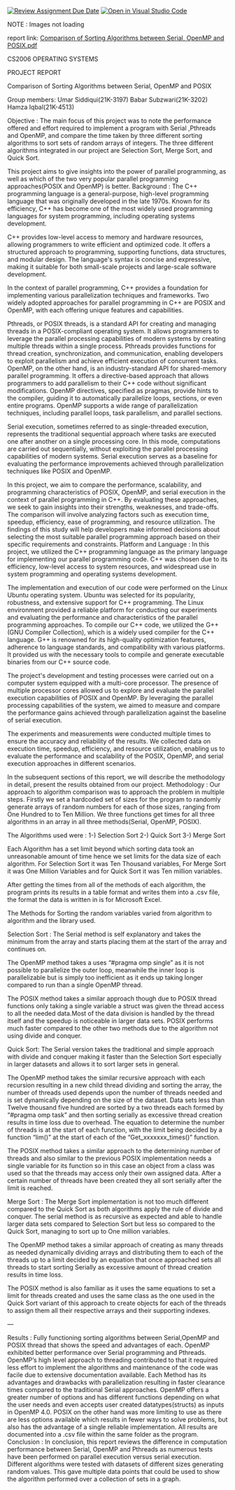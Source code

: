 [![Review Assignment Due Date](https://classroom.github.com/assets/deadline-readme-button-24ddc0f5d75046c5622901739e7c5dd533143b0c8e959d652212380cedb1ea36.svg)](https://classroom.github.com/a/Kfmu5h8q)
[![Open in Visual Studio Code](https://classroom.github.com/assets/open-in-vscode-718a45dd9cf7e7f842a935f5ebbe5719a5e09af4491e668f4dbf3b35d5cca122.svg)](https://classroom.github.com/online_ide?assignment_repo_id=11146955&assignment_repo_type=AssignmentRepo)

NOTE : Images not loading

report link: [Comparison of Sorting Algorithms between Serial, OpenMP and POSIX.pdf](https://github.com/OS-SPRING23/final-project-data-demons/files/11481195/Comparison.of.Sorting.Algorithms.between.Serial.OpenMP.and.POSIX.pdf)

CS2006 OPERATING SYSTEMS

PROJECT REPORT








Comparison of Sorting Algorithms between Serial, OpenMP and POSIX

Group members:
Umar Siddiqui(21K-3197)
Babar Subzwari(21K-3202)
Hamza Iqbal(21K-4513)



Objective :
The main focus of this project was to note the performance offered and effort required to implement a program with Serial ,Pthreads and OpenMP, and compare the time taken by three different sorting algorithms to sort sets of random arrays of integers. The three different algorithms integrated in our project are Selection Sort, Merge Sort, and Quick Sort. 

This project aims to give insights into the power of parallel programming, as well as which of the two very popular parallel programming approaches(POSIX and OpenMP) is better.
Background :
The C++ programming language is a general-purpose, high-level programming language that was originally developed in the late 1970s. Known for its efficiency, C++ has become one of the most widely used programming languages for system programming, including operating systems development.

C++ provides low-level access to memory and hardware resources, allowing programmers to write efficient and optimized code. It offers a structured approach to programming, supporting functions, data structures, and modular design. The language's syntax is concise and expressive, making it suitable for both small-scale projects and large-scale software development.

In the context of parallel programming, C++ provides a foundation for implementing various parallelization techniques and frameworks. Two widely adopted approaches for parallel programming in C++ are POSIX and OpenMP, with each offering unique features and capabilities.

Pthreads, or POSIX threads, is a standard API for creating and managing threads in a POSIX-compliant operating system. It allows programmers to leverage the parallel processing capabilities of modern systems by creating multiple threads within a single process. Pthreads provides functions for thread creation, synchronization, and communication, enabling developers to exploit parallelism and achieve efficient execution of concurrent tasks.
OpenMP, on the other hand, is an industry-standard API for shared-memory parallel programming. It offers a directive-based approach that allows programmers to add parallelism to their C++ code without significant modifications. OpenMP directives, specified as pragmas, provide hints to the compiler, guiding it to automatically parallelize loops, sections, or even entire programs. OpenMP supports a wide range of parallelization techniques, including parallel loops, task parallelism, and parallel sections.

Serial execution, sometimes referred to as single-threaded execution, represents the traditional sequential approach where tasks are executed one after another on a single processing core. In this mode, computations are carried out sequentially, without exploiting the parallel processing capabilities of modern systems. Serial execution serves as a baseline for evaluating the performance improvements achieved through parallelization techniques like POSIX and OpenMP.

In this project, we aim to compare the performance, scalability, and programming characteristics of POSIX, OpenMP, and serial execution in the context of parallel programming in C++. By evaluating these approaches, we seek to gain insights into their strengths, weaknesses, and trade-offs. The comparison will involve analyzing factors such as execution time, speedup, efficiency, ease of programming, and resource utilization. The findings of this study will help developers make informed decisions about selecting the most suitable parallel programming approach based on their specific requirements and constraints.
Platform and Language :
In this project, we utilized the C++ programming language as the primary language for implementing our parallel programming code. C++ was chosen due to its efficiency, low-level access to system resources, and widespread use in system programming and operating systems development.

The implementation and execution of our code were performed on the Linux Ubuntu operating system. Ubuntu was selected for its popularity, robustness, and extensive support for C++ programming. The Linux environment provided a reliable platform for conducting our experiments and evaluating the performance and characteristics of the parallel programming approaches.
To compile our C++ code, we utilized the G++ (GNU Compiler Collection), which is a widely used compiler for the C++ language. G++ is renowned for its high-quality optimization features, adherence to language standards, and compatibility with various platforms. It provided us with the necessary tools to compile and generate executable binaries from our C++ source code.

The project's development and testing processes were carried out on a computer system equipped with a multi-core processor. The presence of multiple processor cores allowed us to explore and evaluate the parallel execution capabilities of POSIX and OpenMP. By leveraging the parallel processing capabilities of the system, we aimed to measure and compare the performance gains achieved through parallelization against the baseline of serial execution.

The experiments and measurements were conducted multiple times to ensure the accuracy and reliability of the results. We collected data on execution time, speedup, efficiency, and resource utilization, enabling us to evaluate the performance and scalability of the POSIX, OpenMP, and serial execution approaches in different scenarios.

In the subsequent sections of this report, we will describe the methodology in detail, present the results obtained from our project.
Methodology :
Our approach to algorithm comparison was to approach the problem in multiple steps. Firstly we set a hardcoded set of sizes for the program to randomly generate arrays of random numbers for each of those sizes, ranging from One Hundred to to Ten Million. We three functions get times for all three algorithms in an array in all three methods(Serial, OpenMP, POSIX).

The Algorithms used were :
1-) Selection Sort
2-) Quick Sort
3-) Merge Sort

Each Algorithm has a set limit beyond which sorting data took an unreasonable amount of time hence we set limits for the data size of each algorithm. For Selection Sort it was Ten Thousand variables, For Merge Sort it was One Million Variables and for Quick Sort it was Ten million variables.

After getting the times from all of the methods of each algorithm, the program prints its results in a table format and writes them into a .csv file, the format the data is written in is for Microsoft Excel.

The Methods for Sorting the random variables varied from algorithm to algorithm and the library used.

Selection Sort :
The Serial method is self explanatory and takes the minimum from the array and starts placing them at the start of the array and continues on.

The OpenMP method takes a uses “#pragma omp single” as it is not possible to parallelize the outer loop, meanwhile the inner loop is parallelizable but is simply too inefficient as it ends up taking longer compared to run than a single OpenMP thread.

 The POSIX method takes a similar approach though due to POSIX thread functions only taking a single variable a struct was given the thread access to all the needed data.Most of the data division is handled by the thread itself and the speedup is noticeable in larger data sets. POSIX performs much faster compared to the other two methods due to the algorithm not using divide and conquer.








Quick Sort:
The Serial version takes the traditional and simple approach with divide and conquer making it faster than the Selection Sort especially in larger datasets and allows it to sort larger sets in general.

The OpenMP method takes the similar recursive approach with each recursion resulting in a new child thread dividing and sorting the array, the number of threads used depends upon the number of threads needed and is set dynamically depending on the size of the dataset. Data sets less than Twelve thousand five hundred are sorted by a two threads each formed by “#pragma omp task” and then sorting serially as excessive thread creation results in time loss due to overhead. The equation to determine the number of threads is at the start of each function, with the limit being decided by a function “lim()” at the start of each of the “Get_xxxxxxx_times()” function.

The POSIX method takes a similar approach to the determining number of threads and also similar to the previous POSIX implementation needs a single variable for its function so in this case an object from a class was used so that the threads may access only their own assigned data. After a certain number of threads have been created they all sort serially after the limit is reached.




















Merge Sort : 
The Merge Sort implementation is not too much different compared to the Quick Sort as both algorithms apply the rule of divide and conquer. The serial method is as recursive as expected and able to handle larger data sets compared to Selection Sort but less so compared to the Quick Sort, managing to sort up to One million variables. 

The OpenMP method takes a similar approach of creating as many threads as needed dynamically dividing arrays and distributing them to each of the threads up to a limit decided by an equation that once approached sets all threads to start sorting Serially as excessive amount of thread creation results in time loss. 


The POSIX method is also familiar as it uses the same equations to set a limit for threads created and uses the same class as the one used in the Quick Sort variant of this approach to create objects for each of the threads to assign them all their respective arrays and their supporting indexes.








—












Results : 
Fully functioning sorting algorithms between Serial,OpenMP and POSIX thread that shows the speed and advantages of each. OpenMP exhibited better performance over Serial programming and Pthreads. OpenMP’s high level approach to threading contributed to that it required less effort to implement the algorithms and maintenance of the code was facile due to extensive documentation available. Each Method has its advantages and drawbacks with parallelization resulting in faster clearance times compared to the traditional Serial approaches. OpenMP offers a greater number of options and has different functions depending on what the user needs and even accepts user created datatypes(structs) as inputs in OpenMP 4.0. POSIX on the other hand was more limiting to use as there are less options available which results in fewer ways to solve problems, but also has the advantage of a single reliable implementation. All results are documented into a .csv file within the same folder as the program.
Conclusion :
 In conclusion, this report reviews the difference in computation performance between Serial, OpenMP and Pthreads as numerous tests have been performed on parallel execution versus serial execution. Different algorithms were tested with datasets of different sizes generating random values. This gave multiple data points that could be used to show the algorithm performed over a collection of sets in a graph. 
